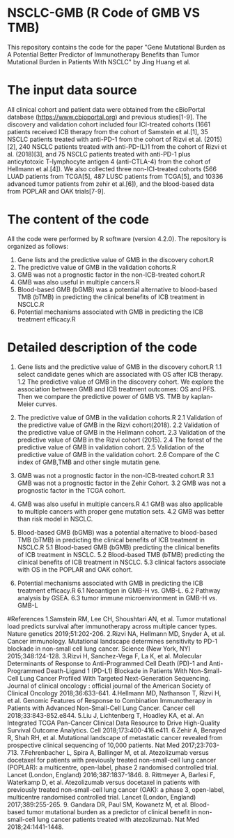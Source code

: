 # NSCLC-GMB (R Code of GMB VS TMB)
This repository contains the code for the paper "Gene Mutational Burden as A Potential Better Predictor of Immunotherapy Benefits than Tumor Mutational Burden in Patients With NSCLC" by Jing Huang et al.
# The input data source
All clinical cohort and patient data were obtained from the cBioPortal database (https://www.cbioportal.org) and previous studies[1-9]. The discovery and validation cohort included four ICI-treated cohorts (1661 patients received ICB therapy from the cohort of Samstein et al.[1], 35 NSCLC patients treated with anti-PD-1 from the cohort of Rizvi et al. (2015)[2], 240 NSCLC patients treated with anti-PD-(L)1 from the cohort of Rizvi et al. (2018)[3], and 75 NSCLC patients treated with anti-PD-1 plus anticytotoxic T-lymphocyte antigen 4 (anti-CTLA-4) from the cohort of Hellmann et al.[4]). We also collected three non-ICI-treated cohorts (566 LUAD patients from TCGA[5], 487 LUSC patients from TCGA[5], and 10336 advanced tumor patients from zehir et al.[6]), and the blood-based data from POPLAR and OAK trials[7-9].
# The content of the code
All the code were performed by R software (version 4.2.0). The repository is organized as follows:
 1. Gene lists and the predictive value of GMB in the discovery cohort.R
 2. The predictive value of GMB in the validation cohorts.R
 3. GMB was not a prognostic factor in the non-ICB-treated cohort.R
 4. GMB was also useful in multiple cancers.R
 5. Blood-based GMB (bGMB) was a potential alternative to blood-based TMB (bTMB) in predicting the clinical benefits of ICB treatment in NSCLC.R
 6. Potential mechanisms associated with GMB in predicting the ICB treatment efficacy.R
# Detailed description of the code
1. Gene lists and the predictive value of GMB in the discovery cohort.R
1.1 select candidate genes which are associated with OS after ICB therapy.
1.2 The predictive value of GMB in the discovery cohort. We explore the association between GMB and ICB treatment outcomes: OS and PFS. Then we compare the predictive power of GMB VS. TMB by kaplan-Meier curves.

2. The predictive value of GMB in the validation cohorts.R
2.1 Validation of the predictive value of GMB in the Rizvi cohort(2018).
2.2 Validation of the predictive value of GMB in the Hellmann cohort.
2.3 Validation of the predictive value of GMB in the Rizvi cohort (2015).
2.4 The forest of the predictive value of GMB in validation cohort.
2.5 Validation of the predictive value of GMB in the validation cohort.
2.6 Compare of the C index of GMB,TMB and other single mutatin gene.

3. GMB was not a prognostic factor in the non-ICB-treated cohort.R
3.1 GMB was not a prognostic factor in the Zehir Cohort.
3.2 GMB was not a prognostic factor in the TCGA cohort.

4. GMB was also useful in multiple cancers.R
4.1 GMB was also applicable to multiple cancers with proper gene mutation sets.
4.2 GMB was better than risk model in NSCLC.

5. Blood-based GMB (bGMB) was a potential alternative to blood-based TMB (bTMB) in predicting the clinical benefits of ICB treatment in NSCLC.R
5.1 Blood-based GMB (bGMB) predicting the clinical benefits of ICB treatment in NSCLC.
5.2 Blood-based TMB (bTMB) predicting the clinical benefits of ICB treatment in NSCLC.
5.3 clinical factors associate with OS in the POPLAR and OAK cohort.

6. Potential mechanisms associated with GMB in predicting the ICB treatment efficacy.R
6.1 Neoantigen in GMB-H vs. GMB-L.
6.2 Pathway analysis by GSEA.
6.3 tumor immune microenvironment in GMB-H vs. GMB-L

#References
1.Samstein RM, Lee CH, Shoushtari AN, et al. Tumor mutational load predicts survival after immunotherapy across multiple cancer types. Nature genetics 2019;51:202-206.
2.Rizvi NA, Hellmann MD, Snyder A, et al. Cancer immunology. Mutational landscape determines sensitivity to PD-1 blockade in non-small cell lung cancer. Science (New York, NY) 2015;348:124-128.
3.Rizvi H, Sanchez-Vega F, La K, et al. Molecular Determinants of Response to Anti-Programmed Cell Death (PD)-1 and Anti-Programmed Death-Ligand 1 (PD-L1) Blockade in Patients With Non-Small-Cell Lung Cancer Profiled With Targeted Next-Generation Sequencing. Journal of clinical oncology : official journal of the American Society of Clinical Oncology 2018;36:633-641.
4.Hellmann MD, Nathanson T, Rizvi H, et al. Genomic Features of Response to Combination Immunotherapy in Patients with Advanced Non-Small-Cell Lung Cancer. Cancer cell 2018;33:843-852.e844.
5.Liu J, Lichtenberg T, Hoadley KA, et al. An Integrated TCGA Pan-Cancer Clinical Data Resource to Drive High-Quality Survival Outcome Analytics. Cell 2018;173:400-416.e411.
6.Zehir A, Benayed R, Shah RH, et al. Mutational landscape of metastatic cancer revealed from prospective clinical sequencing of 10,000 patients. Nat Med 2017;23:703-713.
7.Fehrenbacher L, Spira A, Ballinger M, et al. Atezolizumab versus docetaxel for patients with previously treated non-small-cell lung cancer (POPLAR): a multicentre, open-label, phase 2 randomised controlled trial. Lancet (London, England) 2016;387:1837-1846.
8.	Rittmeyer A, Barlesi F, Waterkamp D, et al. Atezolizumab versus docetaxel in patients with previously treated non-small-cell lung cancer (OAK): a phase 3, open-label, multicentre randomised controlled trial. Lancet (London, England) 2017;389:255-265.
9.		Gandara DR, Paul SM, Kowanetz M, et al. Blood-based tumor mutational burden as a predictor of clinical benefit in non-small-cell lung cancer patients treated with atezolizumab. Nat Med 2018;24:1441-1448.
